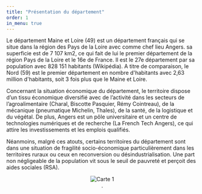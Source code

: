 ```yaml
---
title: "Présentation du département"
order: 1
in_menu: true
---
```

Le département Maine et Loire (49) est un département français qui se situe dans la région des Pays de la Loire avec comme chef lieu Angers. sa superficie est de 7 107 km2, ce qui fait de lui le premier département de la région Pays de la Loire et le 16e de France. Il est le 27e département par sa population avec 828 151 habitants (Wikipédia). A titre de comparaison, le Nord (59) est le premier département en nombre d'habitants avec 2,63 million d'habitants, soit 3 fois plus que le Maine et Loire. 

Concernant la situation économique du département, le territoire dispose d’un tissu économique diversifié avec de l’activité dans les secteurs de l’agroalimentaire (Charal, Biscotte Pasquier, Rémy Cointreau), de la mécanique (pneumatique Michelin, Thales), de la santé, de la logistique et du végétal. De plus, Angers est un pôle universitaire et un centre de technologies numériques et de recherche (La French Tech Angers), ce qui attire les investissements et les emplois qualifiés. 

Néanmoins, malgré ces atouts, certains territoires du département sont dans une situation de fragilité socio-économique particulièrement dans les territoires ruraux ou ceux en reconversion ou désindustrialisation. Une part non négligeable de la population vit sous le seuil de pauvreté et perçoit des aides sociales (RSA). 

<figure style="text-align: center;">
  <img src="images/Capture d'écran 2025-06-19 111305.png" alt="Carte 1">
  <figcaption><em></em>.</figcaption>
</figure> 
